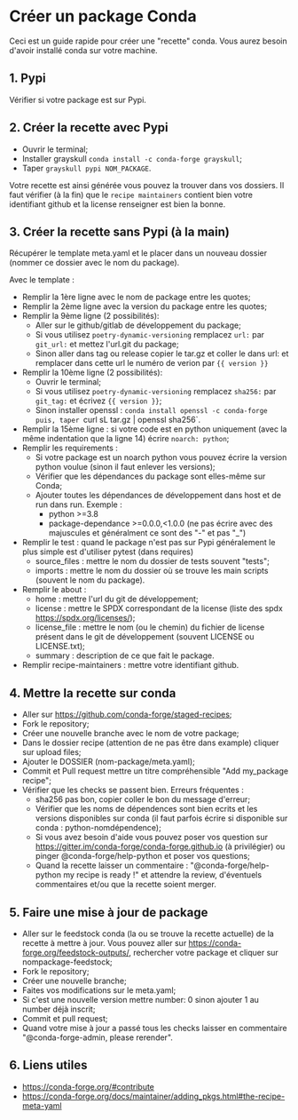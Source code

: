 # Créer un package Conda

Ceci est un guide rapide pour créer une "recette" conda. Vous aurez besoin d'avoir installé conda sur votre machine. 

## 1. Pypi

Vérifier si votre package est sur Pypi.

## 2. Créer la recette avec Pypi

- Ouvrir le terminal;
- Installer grayskull ``conda install -c conda-forge grayskull``;
- Taper ``grayskull pypi NOM_PACKAGE``.

Votre recette est ainsi générée vous pouvez la trouver dans vos dossiers. 
Il faut vérifier (à la fin) que le `recipe maintainers` contient bien votre identifiant github et la license renseigner est bien la bonne.

## 3. Créer la recette sans Pypi (à la main)

Récupérer le template meta.yaml et le placer dans un nouveau dossier (nommer ce dossier avec le nom du package).

Avec le template :
- Remplir la 1ère ligne avec le nom de package entre les quotes;
- Remplir la 2ème ligne avec la version du package entre les quotes;
- Remplir la 9ème ligne (2 possibilités):
	- Aller sur le github/gitlab de développement du package;
	- Si vous utilisez `poetry-dynamic-versioning` remplacez `url:` par `git_url:` et mettez l'url.git du package;
	- Sinon aller dans tag ou release copier le tar.gz et coller le dans url: et remplacer dans cette url le numéro de verion par `{{ version }}`
- Remplir la 10ème ligne (2 possibilités):
	- Ouvrir le terminal;
	- Si vous utilisez `poetry-dynamic-versioning` remplacez `sha256:` par `git_tag:` et écrivez `{{ version }}`;
	- Sinon installer openssl : `conda install openssl -c conda-forge puis, taper `curl sL tar.gz | openssl sha256`.
- Remplir la 15ème ligne : si votre code est en python uniquement (avec la même indentation que la ligne 14) écrire `noarch: python`;
- Remplir les requirements :
	- Si votre package est un noarch python vous pouvez écrire la version python voulue (sinon il faut enlever les versions);
	- Vérifier que les dépendances du package sont elles-même sur Conda;
	- Ajouter toutes les dépendances de développement dans host et de run dans run.
	Exemple :
		- python >=3.8
		- package-dependance >=0.0.0,<1.0.0 (ne pas écrire avec des majuscules et généralment ce sont des "-" et pas "_")
- Remplir le test : quand le package n'est pas sur Pypi généralement le plus simple est d'utiliser pytest (dans requires)
	- source_files : mettre le nom du dossier de tests souvent "tests";
	- imports : mettre le nom du dossier où se trouve les main scripts (souvent le nom du package).
- Remplir le about : 
	- home : mettre l'url du git de développement;
	- license : mettre le SPDX correspondant de la license (liste des spdx <https://spdx.org/licenses/>);
	- license_file : mettre le nom (ou le chemin) du fichier de license présent dans le git de développement (souvent LICENSE ou LICENSE.txt);
	- summary : description de ce que fait le package.
- Remplir recipe-maintainers : mettre votre identifiant github.

## 4. Mettre la recette sur conda

- Aller sur <https://github.com/conda-forge/staged-recipes>;
- Fork le repository;
- Créer une nouvelle branche avec le nom de votre package;
- Dans le dossier recipe (attention de ne pas être dans example) cliquer sur upload files;
- Ajouter le DOSSIER (nom-package/meta.yaml);
- Commit et Pull request mettre un titre compréhensible "Add my_package recipe";
- Vérifier que les checks se passent bien. Erreurs fréquentes : 
	- sha256 pas bon, copier coller le bon du message d'erreur;
	- Vérifier que les noms de dépendences sont bien ecrits et les versions disponibles sur conda (il faut parfois écrire si disponible sur conda : python-nomdépendence);
	- Si vous avez besoin d'aide vous pouvez poser vos question sur <https://gitter.im/conda-forge/conda-forge.github.io> (à privilégier) ou pinger @conda-forge/help-python et poser vos questions;
	- Quand la recette laisser un commentaire : "@conda-forge/help-python my recipe is ready !" et attendre la review, d'éventuels commentaires et/ou que la recette soient merger.

## 5. Faire une mise à jour de package

- Aller sur le feedstock conda (la ou se trouve la recette actuelle) de la recette à mettre à jour. Vous pouvez aller sur <https://conda-forge.org/feedstock-outputs/>, rechercher votre package et cliquer sur nompackage-feedstock;
- Fork le repository;
- Créer une nouvelle branche;
- Faites vos modifications sur le meta.yaml;
- Si c'est une nouvelle version mettre number: 0 sinon ajouter 1 au number déjà inscrit;
- Commit et pull request;
- Quand votre mise à jour a passé tous les checks laisser en commentaire "@conda-forge-admin, please rerender".

## 6. Liens utiles
- <https://conda-forge.org/#contribute>
- <https://conda-forge.org/docs/maintainer/adding_pkgs.html#the-recipe-meta-yaml>

